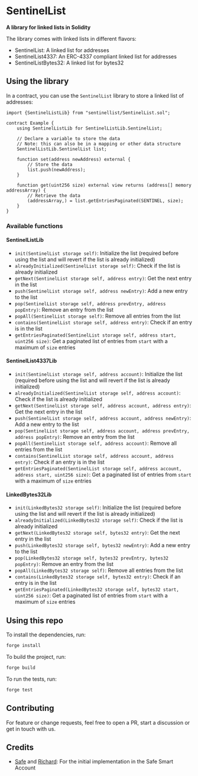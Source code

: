 # SentinelList

**A library for linked lists in Solidity**

The library comes with linked lists in different flavors:

- SentinelList: A linked list for addresses
- SentinelList4337: An ERC-4337 compliant linked list for addresses
- SentinelListBytes32: A linked list for bytes32

## Using the library

In a contract, you can use the `SentinelList` library to store a linked list of addresses:

```solidity
import {SentinelListLib} from "sentinellist/SentinelList.sol";

contract Example {
    using SentinelListLib for SentinelListLib.SentinelList;

    // Declare a variable to store the data
    // Note: this can also be in a mapping or other data structure
    SentinelListLib.SentinelList list;

    function set(address newAddress) external {
        // Store the data
        list.push(newAddress);
    }

    function get(uint256 size) external view returns (address[] memory addressArray) {
        // Retrieve the data
        (addressArray,) = list.getEntriesPaginated(SENTINEL, size);
    }
}
```

### Available functions

#### SentinelListLib

- `init(SentinelList storage self)`: Initialize the list (required before using the list and will revert if the list is already initialized)
- `alreadyInitialized(SentinelList storage self)`: Check if the list is already initialized
- `getNext(SentinelList storage self, address entry)`: Get the next entry in the list
- `push(SentinelList storage self, address newEntry)`: Add a new entry to the list
- `pop(SentinelList storage self, address prevEntry, address popEntry)`: Remove an entry from the list
- `popAll(SentinelList storage self)`: Remove all entries from the list
- `contains(SentinelList storage self, address entry)`: Check if an entry is in the list
- `getEntriesPaginated(SentinelList storage self, address start, uint256 size)`: Get a paginated list of entries from `start` with a maximum of `size` entries

#### SentinelList4337Lib

- `init(SentinelList storage self, address account)`: Initialize the list (required before using the list and will revert if the list is already initialized)
- `alreadyInitialized(SentinelList storage self, address account)`: Check if the list is already initialized
- `getNext(SentinelList storage self, address account, address entry)`: Get the next entry in the list
- `push(SentinelList storage self, address account, address newEntry)`: Add a new entry to the list
- `pop(SentinelList storage self, address account, address prevEntry, address popEntry)`: Remove an entry from the list
- `popAll(SentinelList storage self, address account)`: Remove all entries from the list
- `contains(SentinelList storage self, address account, address entry)`: Check if an entry is in the list
- `getEntriesPaginated(SentinelList storage self, address account, address start, uint256 size)`: Get a paginated list of entries from `start` with a maximum of `size` entries

#### LinkedBytes32Lib

- `init(LinkedBytes32 storage self)`: Initialize the list (required before using the list and will revert if the list is already initialized)
- `alreadyInitialized(LinkedBytes32 storage self)`: Check if the list is already initialized
- `getNext(LinkedBytes32 storage self, bytes32 entry)`: Get the next entry in the list
- `push(LinkedBytes32 storage self, bytes32 newEntry)`: Add a new entry to the list
- `pop(LinkedBytes32 storage self, bytes32 prevEntry, bytes32 popEntry)`: Remove an entry from the list
- `popAll(LinkedBytes32 storage self)`: Remove all entries from the list
- `contains(LinkedBytes32 storage self, bytes32 entry)`: Check if an entry is in the list
- `getEntriesPaginated(LinkedBytes32 storage self, bytes32 start, uint256 size)`: Get a paginated list of entries from `start` with a maximum of `size` entries

## Using this repo

To install the dependencies, run:

```bash
forge install
```

To build the project, run:

```bash
forge build
```

To run the tests, run:

```bash
forge test
```

## Contributing

For feature or change requests, feel free to open a PR, start a discussion or get in touch with us.

## Credits

- [Safe](https://github.com/safe-global/safe-smart-account) and [Richard](https://github.com/rmeissner): For the initial implementation in the Safe Smart Account
